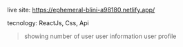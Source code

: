live site: https://ephemeral-blini-a98180.netlify.app/

tecnology: ReactJs, Css, Api

> showing number of user 
> user information
> user profile
